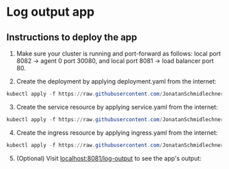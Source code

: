 # Log output app

## Instructions to deploy the app

1. Make sure your cluster is running and port-forward as follows: local port 8082 -> agent 0 port 30080, and local port 8081 -> load balancer port 80.

2. Create the deployment by applying deployment.yaml from the internet:

```powershell
kubectl apply -f https://raw.githubusercontent.com/JonatanSchmidlechner/-KubernetesSubmissions/refs/heads/main/logOutput/manifests/deployment.yaml
```

3. Create the service resource by applying service.yaml from the internet:

```powershell
kubectl apply -f https://raw.githubusercontent.com/JonatanSchmidlechner/-KubernetesSubmissions/refs/heads/main/logOutput/manifests/service.yaml
```

4. Create the ingress resource by applying ingress.yaml from the internet:

```powershell
kubectl apply -f https://raw.githubusercontent.com/JonatanSchmidlechner/-KubernetesSubmissions/refs/heads/main/logOutput/manifests/ingress.yaml
```

5. (Optional) Visit [localhost:8081/log-output](http://localhost:8081/log-output) to see the app's output:
